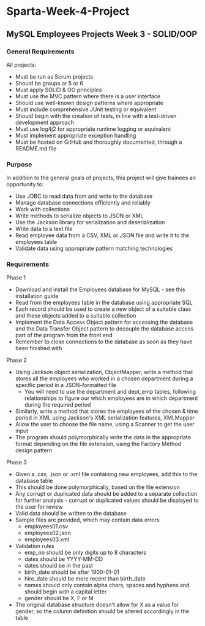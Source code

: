 # Sparta-Week-4-Project

## MySQL Employees Projects Week 3 - SOLID/OOP
### General Requirements
All projects:

- Must be run as Scrum projects
- Should be groups or 5 or 6
- Must apply SOLID & OO principles
- Must use the MVC pattern where there is a user interface
- Should use well-known design patterns where appropriate
- Must include comprehensive JUnit testing or equivalent
- Should begin with the creation of tests, in line with a test-driven development approach
- Must use log4j2 for appropriate runtime logging or equivalent
- Must implement appropriate exception handling
- Must be hosted on GitHub and thoroughly documented, through a README.md file

### Purpose
In addition to the general goals of projects, this project will give trainees an opportunity to:

- Use JDBC to read data from and write to the database
- Manage database connections efficiently and reliably
- Work with collections
- Write methods to serialize objects to JSON or XML
- Use the Jackson library for serialization and deserialization
- Write data to a text file
- Read employee data from a CSV, XML or JSON file and write it to the employees table
- Validate data using appropriate pattern matching technologies

### Requirements

Phase 1

- Download and install the Employees database for MySQL - see this installation guide
- Read from the employees table in the database using appropriate SQL
- Each record should be used to create a new object of a suitable class and these objects added to a suitable collection
- Implement the Data Access Object pattern for accessing the database and the Data Transfer Object pattern to decouple the database access part of the program from the front end
- Remember to close connections to the database as soon as they have been finished with

Phase 2

- Using Jackson object serialization, ObjectMapper, write a method that stores all the employees who worked in a chosen department during a specific period in a JSON-formatted file
  - You will need to use the department and dept_emp tables, following relationships to figure our which employees are in which department during the required period
- Similarly, write a method that stores the employees of the chosen & time period in XML using Jackson's XML serialization features, XMLMapper
- Allow the user to choose the file name, using a Scanner to get the user input
- The program should polymorphically write the data in the appropriate format depending on the file extension, using the Factory Method design pattern

Phase 3

- Given a .csv, .json or .xml file containing new employees, add this to the database table
- This should be done polymorphically, based on the file extension
- Any corrupt or duplicated data should be added to a separate collection for further analysis - corrupt or duplicated values should be displayed to the user for review
- Valid data should be written to the database
- Sample files are provided, which may contain data errors
  - employees01.csv
  - employees02.json
  - employees03.xml
- Validation rules
  - emp_no should be only digits up to 8 characters
  - dates should be YYYY-MM-DD
  - dates should be in the past
  - birth_date should be after 1900-01-01
  - hire_date should be more recent than birth_date
  - names should only contain alpha chars, spaces and hyphens and should begin with a capital letter
  - gender should be X, F or M
- The original database structure doesn't allow for X as a value for gender, so the column definition should be altered accordingly in the table
